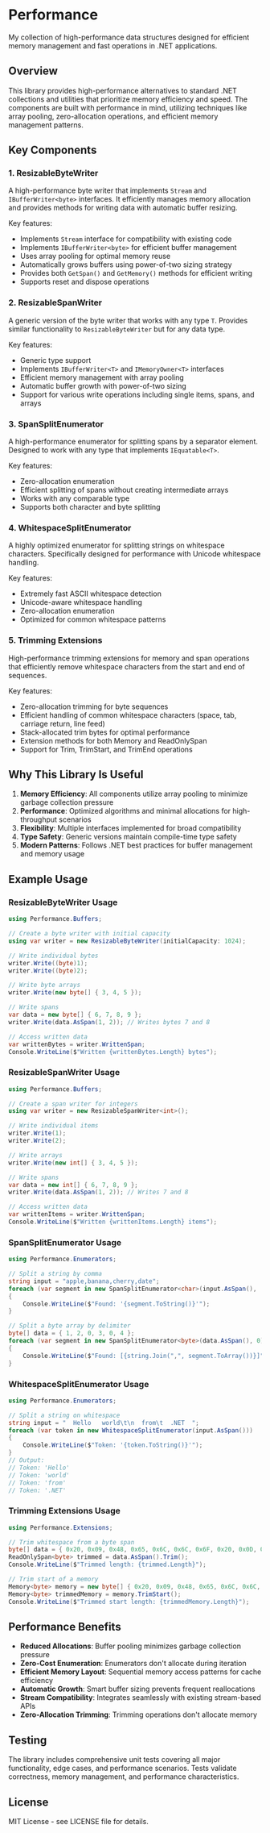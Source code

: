 # Performance

My collection of high-performance data structures designed for efficient memory management and fast operations in .NET applications.

## Overview

This library provides high-performance alternatives to standard .NET collections and utilities that prioritize memory efficiency and speed. The components are built with performance in mind, utilizing techniques like array pooling, zero-allocation operations, and efficient memory management patterns.

## Key Components

### 1. ResizableByteWriter
A high-performance byte writer that implements `Stream` and `IBufferWriter<byte>` interfaces. It efficiently manages memory allocation and provides methods for writing data with automatic buffer resizing.

Key features:
- Implements `Stream` interface for compatibility with existing code
- Implements `IBufferWriter<byte>` for efficient buffer management
- Uses array pooling for optimal memory reuse
- Automatically grows buffers using power-of-two sizing strategy
- Provides both `GetSpan()` and `GetMemory()` methods for efficient writing
- Supports reset and dispose operations

### 2. ResizableSpanWriter<T>
A generic version of the byte writer that works with any type `T`. Provides similar functionality to `ResizableByteWriter` but for any data type.

Key features:
- Generic type support
- Implements `IBufferWriter<T>` and `IMemoryOwner<T>` interfaces
- Efficient memory management with array pooling
- Automatic buffer growth with power-of-two sizing
- Support for various write operations including single items, spans, and arrays

### 3. SpanSplitEnumerator<T>
A high-performance enumerator for splitting spans by a separator element. Designed to work with any type that implements `IEquatable<T>`.

Key features:
- Zero-allocation enumeration
- Efficient splitting of spans without creating intermediate arrays
- Works with any comparable type
- Supports both character and byte splitting

### 4. WhitespaceSplitEnumerator
A highly optimized enumerator for splitting strings on whitespace characters. Specifically designed for performance with Unicode whitespace handling.

Key features:
- Extremely fast ASCII whitespace detection
- Unicode-aware whitespace handling
- Zero-allocation enumeration
- Optimized for common whitespace patterns

### 5. Trimming Extensions
High-performance trimming extensions for memory and span operations that efficiently remove whitespace characters from the start and end of sequences.

Key features:
- Zero-allocation trimming for byte sequences
- Efficient handling of common whitespace characters (space, tab, carriage return, line feed)
- Stack-allocated trim bytes for optimal performance
- Extension methods for both Memory<byte> and ReadOnlySpan<byte>
- Support for Trim, TrimStart, and TrimEnd operations

## Why This Library Is Useful

1. **Memory Efficiency**: All components utilize array pooling to minimize garbage collection pressure
2. **Performance**: Optimized algorithms and minimal allocations for high-throughput scenarios
3. **Flexibility**: Multiple interfaces implemented for broad compatibility
4. **Type Safety**: Generic versions maintain compile-time type safety
5. **Modern Patterns**: Follows .NET best practices for buffer management and memory usage

## Example Usage

### ResizableByteWriter Usage
```csharp
using Performance.Buffers;

// Create a byte writer with initial capacity
using var writer = new ResizableByteWriter(initialCapacity: 1024);

// Write individual bytes
writer.Write((byte)1);
writer.Write((byte)2);

// Write byte arrays
writer.Write(new byte[] { 3, 4, 5 });

// Write spans
var data = new byte[] { 6, 7, 8, 9 };
writer.Write(data.AsSpan(1, 2)); // Writes bytes 7 and 8

// Access written data
var writtenBytes = writer.WrittenSpan;
Console.WriteLine($"Written {writtenBytes.Length} bytes");
```

### ResizableSpanWriter<T> Usage
```csharp
using Performance.Buffers;

// Create a span writer for integers
using var writer = new ResizableSpanWriter<int>();

// Write individual items
writer.Write(1);
writer.Write(2);

// Write arrays
writer.Write(new int[] { 3, 4, 5 });

// Write spans
var data = new int[] { 6, 7, 8, 9 };
writer.Write(data.AsSpan(1, 2)); // Writes 7 and 8

// Access written data
var writtenItems = writer.WrittenSpan;
Console.WriteLine($"Written {writtenItems.Length} items");
```

### SpanSplitEnumerator Usage
```csharp
using Performance.Enumerators;

// Split a string by comma
string input = "apple,banana,cherry,date";
foreach (var segment in new SpanSplitEnumerator<char>(input.AsSpan(), ','))
{
    Console.WriteLine($"Found: '{segment.ToString()}'");
}

// Split a byte array by delimiter
byte[] data = { 1, 2, 0, 3, 0, 4 };
foreach (var segment in new SpanSplitEnumerator<byte>(data.AsSpan(), 0))
{
    Console.WriteLine($"Found: [{string.Join(",", segment.ToArray())}]");
}
```

### WhitespaceSplitEnumerator Usage
```csharp
using Performance.Enumerators;

// Split a string on whitespace
string input = "  Hello   world\t\n  from\t  .NET  ";
foreach (var token in new WhitespaceSplitEnumerator(input.AsSpan()))
{
    Console.WriteLine($"Token: '{token.ToString()}'");
}
// Output:
// Token: 'Hello'
// Token: 'world'
// Token: 'from'
// Token: '.NET'
```

### Trimming Extensions Usage
```csharp
using Performance.Extensions;

// Trim whitespace from a byte span
byte[] data = { 0x20, 0x09, 0x48, 0x65, 0x6C, 0x6C, 0x6F, 0x20, 0x0D, 0x0A };
ReadOnlySpan<byte> trimmed = data.AsSpan().Trim();
Console.WriteLine($"Trimmed length: {trimmed.Length}");

// Trim start of a memory
Memory<byte> memory = new byte[] { 0x20, 0x09, 0x48, 0x65, 0x6C, 0x6C, 0x6F };
Memory<byte> trimmedMemory = memory.TrimStart();
Console.WriteLine($"Trimmed start length: {trimmedMemory.Length}");
```

## Performance Benefits

- **Reduced Allocations**: Buffer pooling minimizes garbage collection pressure
- **Zero-Cost Enumeration**: Enumerators don't allocate during iteration
- **Efficient Memory Layout**: Sequential memory access patterns for cache efficiency
- **Automatic Growth**: Smart buffer sizing prevents frequent reallocations
- **Stream Compatibility**: Integrates seamlessly with existing stream-based APIs
- **Zero-Allocation Trimming**: Trimming operations don't allocate memory

## Testing

The library includes comprehensive unit tests covering all major functionality, edge cases, and performance scenarios. Tests validate correctness, memory management, and performance characteristics.

## License

MIT License - see LICENSE file for details.